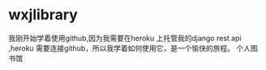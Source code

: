 # wxjlibrary

我刚开始学着使用github,因为我需要在heroku 上托管我的django rest api ,heroku 需要连接github，所以我学着如何使用它，是一个愉快的旅程。
个人图书馆
